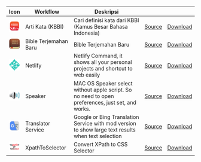 | Icon                            | Workflow              | Deskripsi                                                                                          |                                                                                             |                                                                                                                                    |
|---------------------------------|-----------------------|----------------------------------------------------------------------------------------------------|---------------------------------------------------------------------------------------------|------------------------------------------------------------------------------------------------------------------------------------|
| ![Image](Readme/arti_kata.png)  | Arti Kata (KBBI)      | Cari definisi kata dari KBBI (Kamus Besar Bahasa Indonesia)                                        | [Source](https://github.com/afridho/alfred-workflows/tree/master/Arti%20Kata%20(KBBI))        | [Download](https://github.com/afridho/alfred-workflows/blob/master/Arti%20Kata%20(KBBI)/Arti%20Kata%20(KBBI).alfredworkflow)       |
| ![Image](Readme/bible.png)      | Bible Terjemahan Baru | Bible Terjemahan Baru                                                                              | [Source](https://github.com/afridho/alfred-workflows/tree/master/Bible%20(Terjemahan%20Baru)) | [Download](https://github.com/afridho/alfred-workflows/blob/master/Bible%20(Terjemahan%20Baru)/Alfred%20Bible%20TB.alfredworkflow) |
| ![Image](Readme/netlify.png)    | Netlify               | Netlify Command, it shows all your personal projects and shortcut to web easily                    | [Source](https://github.com/afridho/alfred-workflows/tree/master/Netlify)                     | [Download](https://github.com/afridho/alfred-workflows/blob/master/Netlify/Netlify.alfredworkflow)                                |
| ![Image](Readme/speaker.png)    | Speaker               | MAC OS Speaker select without apple script. So no need to open preferences, just set, and works.   | [Source](https://github.com/afridho/alfred-workflows/tree/master/Speaker)                     | [Download](https://github.com/afridho/alfred-workflows/blob/master/Speaker/speaker.alfredworkflow)                                 |
| ![Image](Readme/translator.png) | Translator Service    | Google or Bing Translation Service with mod version to show large text results when text selection | [Source](https://github.com/afridho/alfred-workflows/tree/master/Translator%20Service)        | [Download](https://github.com/pbojkov/alfred-workflow-google-translate)                                                            |
| ![Image](Readme/xpathToSelector.png) | XpathToSelector    | Convert XPath to CSS Selector | [Source](https://github.com/afridho/alfred-workflows/tree/master/XPathToSelector)        | [Download](https://github.com/afridho/alfred-workflows/blob/master/XPathToSelector/XPathToSelector.alfredworkflow)                                                            |


<!--- Icon size is 32x32 png-->